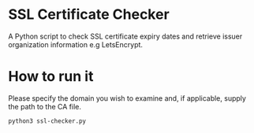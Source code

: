 # SSL Certificate Checker
A Python script to check SSL certificate expiry dates and retrieve issuer organization information e.g LetsEncrypt.

# How to run it
Please specify the domain you wish to examine and, if applicable, supply the path to the CA file.
    
    python3 ssl-checker.py
